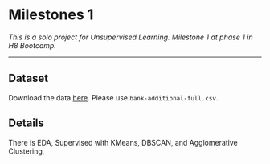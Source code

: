 
# Milestones 1

_This is a solo project for Unsupervised Learning. Milestone 1 at phase 1 in H8 Bootcamp._

---

## Dataset

Download the data  [here](https://archive.ics.uci.edu/ml/datasets/Bank+Marketing). Please use `bank-additional-full.csv`.

## Details

There is EDA, Supervised with KMeans, DBSCAN, and Agglomerative Clustering,

